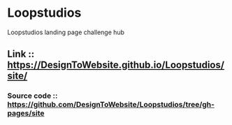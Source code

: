 # Loopstudios
Loopstudios landing page challenge hub
## Link :: https://DesignToWebsite.github.io/Loopstudios/site/
### Source code :: https://github.com/DesignToWebsite/Loopstudios/tree/gh-pages/site
